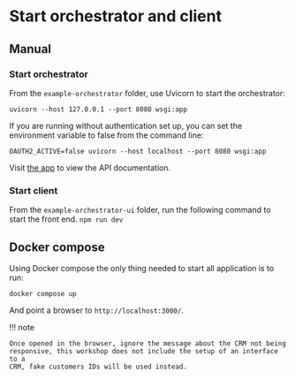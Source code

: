 # Start orchestrator and client

## Manual

### Start orchestrator

From the `example-orchestrator` folder, use Uvicorn to start the orchestrator:

```shell
uvicorn --host 127.0.0.1 --port 8080 wsgi:app
```

If you are running without authentication set up, you can set the environment variable to false from the command line:
```
OAUTH2_ACTIVE=false uvicorn --host localhost --port 8080 wsgi:app
```

Visit [the app](http://127.0.0.1:8080/api/docs) to view the API documentation.

### Start client

From the `example-orchestrator-ui` folder, run the following command to start the front end.
`npm run dev`

## Docker compose

Using Docker compose the only thing needed to start all application is to
run:

```shell
docker compose up
```

And point a browser to `http://localhost:3000/`.

!!! note

    Once opened in the browser, ignore the message about the CRM not being
    responsive, this workshop does not include the setup of an interface to a
    CRM, fake customers IDs will be used instead.
